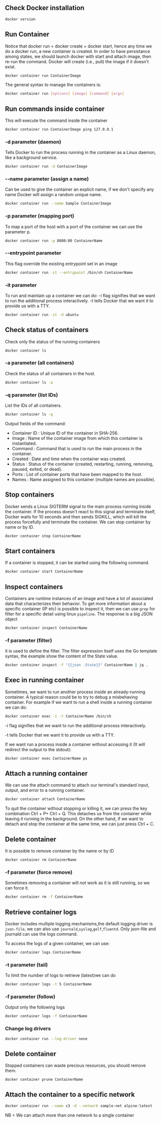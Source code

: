 ## Check Docker installation
```sh
docker version
```

## Run Container
Notice that docker run = docker create + docker start, hence any time we do a docker run, a new container is created.
In order to have persistance among states, we should launch docker with start and attach image, then re-run the command. Docker will create (i.e., pull) the image if it doesn't exist.
```sh
docker container run ContainerImage
```
The general syntax to manage the containers is:
```sh
docker container run [options] [image] [command] [args]
```

## Run commands inside container
This will execute the command inside the container
```sh
docker container run ContainerImage ping 127.0.0.1
```
### -d parameter (daemon)
Tells Docker to run the process running in the container as a Linux daemon, like a background service.
```sh
docker container run -d ContainerImage
```
### --name parameter (assign a name)
Can be used to give the container an explicit name, if we don't specify any name Docker will assign a random unique name.
```sh
docker container run --name Sample ContainerImage
```
### -p parameter (mapping port)
To map a port of the host with a port of the container we can use the parameter p.
```sh
docker container run -p 8080:80 ContainerName
```
### --entrypoint parameter
This flag override the existing entrypoint set in an image
```sh
docker container run -it --entrypoint /bin/sh ContainerName
```
### -it parameter
To run and maintain up a container we can do:
-i flag signifies that we want to run the additional process interactively. 
-t tells Docker that we want it to provide us with a TTY.
```sh
docker container run -it -d ubuntu
```

## Check status of containers
Check only the status of the running containers
```sh
docker container ls
```
### -a parameter (all containers)
Check the status of all containers in the host.
```sh
docker container ls -a
```
### -q parameter (list IDs)
List the IDs of all containers.
```sh
docker container ls -q
```
Output  fields of the command:
- Container ID : Unique ID of the container in SHA-256.
- Image : Name of the container image from which this container is
instantiated.
- Command : Command that is used to run the main process in the
container.
- Created : Date and time when the container was created.
- Status : Status of the container (created, restarting, running, removing,
paused, exited, or dead).
- Ports : List of container ports that have been mapped to the host.
- Names : Name assigned to this container (multiple names are possible).

## Stop containers
Docker sends a Linux SIGTERM signal to the main process running inside the container. If the process doesn't react to this signal and terminate itself, Docker waits for 10 seconds and then sends SIGKILL, which will kill the process forcefully and terminate the container. We can stop container by name or by ID.
```sh
docker container stop ContainerName
```

## Start containers
If a container is stopped, it can be started using the following command.
```sh
docker container start ContainerName
```

## Inspect containers
Containers are runtime instances of an image and have a lot of associated data that
characterizes their behavior. To get more information about a specific container (IP etc) is possible to inspect it, then we can use `grep` for filter for a specific detail using linux `pipeline`. The response is a big JSON object
```sh
docker container inspect ContainerName
```
### -f parameter (filter)
it is used to define the filter. The filter expression itself uses
the Go template syntax, the example show the content of the State value.
```sh
docker container inspect -f "{{json .State}}" ContainerName | jq .
```

## Exec in running container
Sometimes, we want to run another process inside an already-running container. A typical reason could be to try to debug a misbehaving container. For example if we want to run a shell inside a running container we can do:
```sh
docker container exec -i -t ContainerName /bin/sh
```
 -i flag signifies that we want to run the additional process interactively. 

 -t tells Docker that we want it to provide us with a TTY.
 
 If we want run a process inside a container without accessing it (It will redirect the output to the stdout):
 ```sh
 docker container exec ContainerName ps
```

## Attach a running container
We can use the attach command to attach our terminal's standard input, output, and
error to a running container.
```sh
docker container attach ContainerName
```
To quit the container without stopping or killing it, we can press the key
combination Ctrl + P+ Ctrl + Q. This detaches us from the container while leaving it running
in the background. On the other hand, if we want to detach and stop the container at the
same time, we can just press Ctrl + C.

## Delete container
It is possible to remove container by the name or by ID
```sh
docker container rm ContainerName
```
### -f parameter (force remove)
Sometimes removing a container will not work as it is still running, so we can force it.
```sh
docker container rm -f ContainerName
```

## Retrieve container logs
Docker includes multiple logging mechanisms,the default logging driver is `json-file`, we can also use `journald`,`syslog`,`gelf`,`fluentd`.
Only json-file and journald can use the logs command.

To access the logs of a given container, we can use:
```sh
docker container logs ContainerName
```
### -t parameter (tail)
To limit the number of logs to retrieve (latest)we can do
```sh
docker container logs -t 5 ContainerName
```
### -f parameter (follow)
Output only the following logs
```sh
docker container logs -f ContainerName
```
### Change log drivers
```sh
docker container run --log-driver none
```

## Delete container
Stopped containers can waste precious resources, you should remove them.
```sh
docker container prune ContainerName
```

## Attach the container to a specific network
```sh
docker container run --name c3 -d --network sample-net alpine:latest
```
NB = We can attach more than one network to a single container

